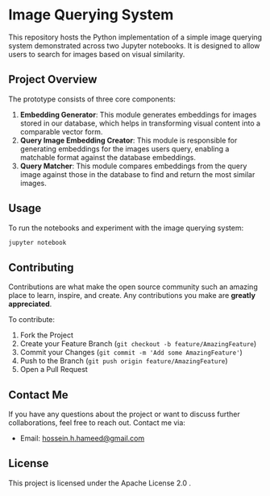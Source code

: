 # Image Querying System

This repository hosts the Python implementation of a simple image querying system demonstrated across two Jupyter notebooks. It is designed to allow users to search for images based on visual similarity.

## Project Overview

The prototype consists of three core components:
1. **Embedding Generator**: This module generates embeddings for images stored in our database, which helps in transforming visual content into a comparable vector form.
2. **Query Image Embedding Creator**: This module is responsible for generating embeddings for the images users query, enabling a matchable format against the database embeddings.
3. **Query Matcher**: This module compares embeddings from the query image against those in the database to find and return the most similar images.

## Usage

To run the notebooks and experiment with the image querying system:

```bash
jupyter notebook
```
## Contributing

Contributions are what make the open source community such an amazing place to learn, inspire, and create. Any contributions you make are **greatly appreciated**.

To contribute:
1. Fork the Project
2. Create your Feature Branch (`git checkout -b feature/AmazingFeature`)
3. Commit your Changes (`git commit -m 'Add some AmazingFeature'`)
4. Push to the Branch (`git push origin feature/AmazingFeature`)
5. Open a Pull Request

## Contact Me

If you have any questions about the project or want to discuss further collaborations, feel free to reach out. Contact me via:
- Email: hossein.h.hameed@gmail.com

## License

This project is licensed under the Apache License 2.0 .
